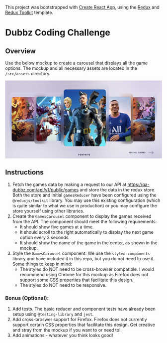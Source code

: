 This project was bootstrapped with [Create React App](https://github.com/facebook/create-react-app), using the [Redux](https://redux.js.org/) and [Redux Toolkit](https://redux-toolkit.js.org/) template.

# Dubbz Coding Challenge

## Overview

Use the below mockup to create a carousel that displays all the game options. The mockup and all necessary assets are located in the `/src/assets` directory.

<img src='src/assets/mockup/carousel.png' width='750px' />

## Instructions

1. Fetch the games data by making a request to our API at https://qa-dubbz.com/api/v1/public/games and store the data in the redux store. Both the store and initial `gamesReducer` have been configured using the `@reduxjs/toolkit` library. You may use this existing configuration (which is quite similar to what we use in production) or you may configure the store yourself using other libraries. 
2. Create the `GamesCarousel` component to display the games received from the API. The component should meet the following requirements:
    * It should show five games at a time.
    * It should scroll to the right automatically to display the next game option every 3 seconds.
    * It should show the name of the game in the center, as shown in the mockup.
3. Style the `GamesCarousel` component. We use the `styled-components` library and have included it in this repo, but you do not need to use it. Some things to keep in mind:
    * The styles do NOT need to be cross-browser compatible. I would recommend using Chrome for this mockup as Firefox does not support some CSS properties that facilitate this design.
    * The styles do NOT need to be responsive.

### Bonus (Optional): 

1. Add tests. The basic reducer and component tests have already been setup using `@testing-library` and `jest`. 
2. Add cross-broswer support for Firefox. Firefox does not currently support certain CSS properties that facilitate this design. Get creative and stray from the mockup if you want to or need to!
3. Add animations - whatever you think looks good!
